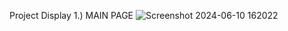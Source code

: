 Project Display 
1.) MAIN PAGE
![Screenshot 2024-06-10 162022](https://github.com/aditya-ast/PowerBI_Amazon_Dashboard/assets/110805338/b207ba82-8999-4553-85ac-43513d014ea5)
